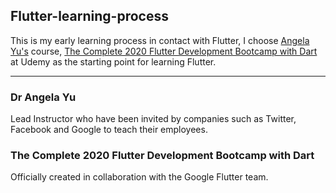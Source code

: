 ## Flutter-learning-process

This is my early learning process in contact with Flutter, I choose [Angela Yu's](https://www.udemy.com/user/4b4368a3-b5c8-4529-aa65-2056ec31f37e/) course, [The Complete 2020 Flutter Development Bootcamp with Dart](https://www.udemy.com/course/flutter-bootcamp-with-dart/#instructor-1) at Udemy as the starting point for learning Flutter.
***


### Dr Angela Yu

Lead Instructor who have been invited by companies such as Twitter, Facebook and Google to teach their employees.

### The Complete 2020 Flutter Development Bootcamp with Dart

Officially created in collaboration with the Google Flutter team.

